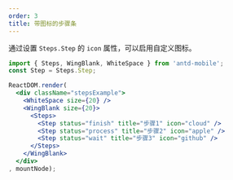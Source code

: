 ```yaml
---
order: 3
title: 带图标的步骤条
---
```


通过设置 `Steps.Step` 的 `icon` 属性，可以启用自定义图标。


````jsx
import { Steps, WingBlank, WhiteSpace } from 'antd-mobile';
const Step = Steps.Step;

ReactDOM.render(
  <div className="stepsExample">
    <WhiteSpace size={20} />
    <WingBlank size={20}>
      <Steps>
        <Step status="finish" title="步骤1" icon="cloud" />
        <Step status="process" title="步骤2" icon="apple" />
        <Step status="wait" title="步骤3" icon="github" />
      </Steps>
    </WingBlank>
  </div>
, mountNode);
````
<style>
  .demo-preview-wrapper .demo-preview-scroller * {
    box-sizing: border-box;
  }
</style>
